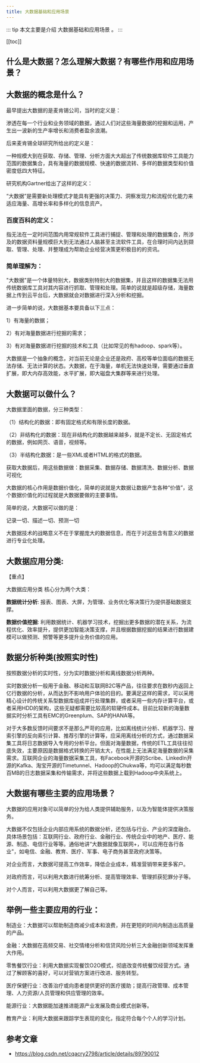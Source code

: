 ```yaml
---
title: 大数据基础和应用场景
---
```


::: tip
本文主要是介绍 大数据基础和应用场景 。
:::

[[toc]]


## 什么是大数据？怎么理解大数据？有哪些作用和应用场景？

 
## 大数据的概念是什么？

最早提出大数据的是麦肯锡公司，当时的定义是：

渗透在每一个行业和业务领域的数据，通过人们对这些海量数据的挖掘和运用，产生出一波新的生产率增长和消费者盈余浪潮。

后来麦肯锡全球研究所给出的定义是：

一种规模大到在获取、存储、管理、分析方面大大超出了传统数据库软件工具能力范围的数据集合，具有海量的数据规模、快速的数据流转、多样的数据类型和价值密度低四大特征。

研究机构Gartner给出了这样的定义：

“大数据”是需要新处理模式才能具有更强的决策力、洞察发现力和流程优化能力来适应海量、高增长率和多样化的信息资产。

### 百度百科的定义：

指无法在一定时间范围内用常规软件工具进行捕捉、管理和处理的数据集合，所涉及的数据资料量规模巨大到无法通过人脑甚至主流软件工具，在合理时间内达到撷取、管理、处理、并整理成为帮助企业经营决策更积极目的的资讯。

### 简单理解为：

"大数据"是一个体量特别大，数据类别特别大的数据集，并且这样的数据集无法用传统数据库工具对其内容进行抓取、管理和处理。简单的说就是超级存储，海量数据上传到云平台后，大数据就会对数据进行深入分析和挖掘。

进一步简单的说，大数据基本要具备以下三点：

1）有海量的数据；

2）有对海量数据进行挖掘的需求；

3）有对海量数据进行挖掘的技术和工具（比如常见的有hadoop、spark等）。

大数据是一个抽象的概念，对当前无论是企业还是政府、高校等单位面临的数据无法存储、无法计算的状态。大数据，在于海量，单机无法快速处理，需要通过垂直扩展，即大内存高效能，水平扩展，即大磁盘大集群等来进行处理。


 

## 大数据可以做什么？

大数据里面的数据，分三种类型：

（1）结构化的数据：即有固定格式和有限长度的数据。

（2）非结构化的数据：现在非结构化的数据越来越多，就是不定长、无固定格式的数据，例如网页、语音，视频等。

（3）半结构化数据：是一些XML或者HTML的格式的数据。

获取大数据后，用这些数据做：数据采集、数据存储、数据清洗、数据分析、数据可视化

大数据的核心作用是数据价值化，简单的说就是大数据让数据产生各种“价值”，这个数据价值化的过程就是大数据要做的主要事情。

简单的说，大数据可以做的是：

记录一切、描述一切、预测一切

大数据技术的战略意义不在于掌握庞大的数据信息，而在于对这些含有意义的数据进行专业化处理。


## 大数据应用分类:

【重点】

大数据应用分类 核心分为两个大类：

**数据统计分析**: 报表、图表、大屏，为管理、业务优化等决策行为提供基础数据支撑。

**数据价值挖掘**: 利用数据统计、机器学习技术，挖掘出更多数据的潜在关系，为流程优化、效率提升，提供更加智能决策支撑，并且根据数据挖掘的结果进行数据建模可以做预测、预警等更多提升业务价值的应用。

## 数据分析种类(按照实时性)

按照数据分析的实时性，分为实时数据分析和离线数据分析两种。

实时数据分析一般用于金融、移动和互联网B2C等产品，往往要求在数秒内返回上亿行数据的分析，从而达到不影响用户体验的目的。要满足这样的需求，可以采用精心设计的传统关系型数据库组成并行处理集群，或者采用一些内存计算平台，或者采用HDD的架构，这些无疑都需要比较高的软硬件成本。目前比较新的海量数据实时分析工具有EMC的Greenplum、SAP的HANA等。

对于大多数反馈时间要求不是那么严苛的应用，比如离线统计分析、机器学习、搜索引擎的反向索引计算、推荐引擎的计算等，应采用离线分析的方式，通过数据采集工具将日志数据导入专用的分析平台。但面对海量数据，传统的ETL工具往往彻底失效，主要原因是数据格式转换的开销太大，在性能上无法满足海量数据的采集需求。互联网企业的海量数据采集工具，有Facebook开源的Scribe、LinkedIn开源的Kafka、淘宝开源的Timetunnel、Hadoop的Chukwa等，均可以满足每秒数百MB的日志数据采集和传输需求，并将这些数据上载到Hadoop中央系统上。

## 大数据有哪些主要的应用场景？

大数据的应用对象可以简单的分为给人类提供辅助服务，以及为智能体提供决策服务。


大数据不仅包括企业内部应用系统的数据分析，还包括与行业、产业的深度融合。具体场景包括：互联网行业、政府行业、金融行业、传统企业中的地产、医疗、能源、制造、电信行业等等。通俗地讲“大数据就像互联网+，可以应用在各行各业"，如电信、金融、教育、医疗、军事、电子商务甚至政府决策等。

对企业而言，大数据可提高工作效率，降低企业成本，精准营销带来更多客户。

对政府而言，可以利用大数进行统筹分析、提高管理效率、管理抓获犯罪分子等。

对个人而言，可以利用大数据更了解自己等。


## 举例一些主要应用的行业：

制造业：大数据可以帮助制造商减少成本和浪费，并在更短的时间内制造出高质量的产品。

金融：大数据在高频交易、社交情绪分析和信贷风险分析三大金融创新领域发挥重大作用。

零售餐饮行业：利用大数据实现餐饮O2O模式，彻底改变传统餐饮经营方式。通过了解顾客的喜好，可以对营销方案进行改进、服务转型。

医疗保健行业：改善治疗或向患者提供更好的医疗援助；提高行政管理、成本管理、人力资源/人员管理和供应管理的效率。

能源行业：大数据能加速推进能源产业发展及商业模式创新等。

教育产业：利用大数据来跟踪学生表现的变化，指定符合每个个人的学习计划。

## 参考文章
* https://blog.csdn.net/cqacry2798/article/details/89790012